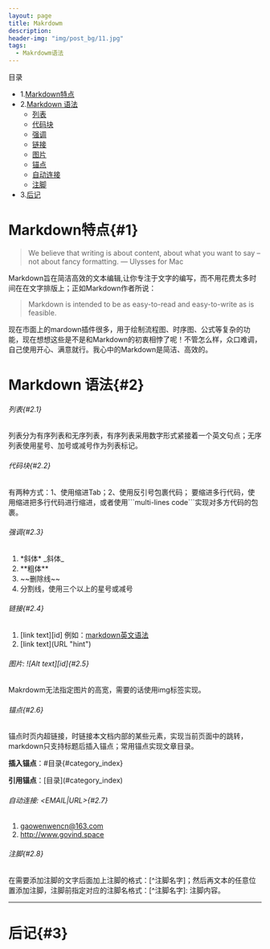 ```yaml
---
layout: page
title: Makrdowm
description:
header-img: "img/post_bg/11.jpg"
tags:
  - Makrdowm语法
---
```


目录
  - 1.[Markdown特点](#1)
  - 2.[Markdown 语法](#2)
    * [列表](#2.1)
    * [代码块](#2.2)
    * [强调](#2.3)
    * [链接](#2.4)
    * [图片](#2.5)
    * [锚点](#2.6)
    * [自动连接](#2.7)
    * [注脚](#2.8)
  - 3.[后记](#3)


# Markdown特点{#1}
>We believe that writing is about content, about what you want to say – not about fancy formatting.       — Ulysses for Mac

Markdown旨在简洁高效的文本编辑,让你专注于文字的编写，而不用花费太多时间在在文字排版上；正如Markdown作者所说：
>Markdown is intended to be as easy-to-read and easy-to-write as is feasible.

现在市面上的mardown插件很多，用于绘制流程图、时序图、公式等复杂的功能，现在想想这些是不是和Markdown的初衷相悖了呢！不管怎么样，众口难调，自己使用开心、满意就行。我心中的Markdown是简洁、高效的。

# Markdown 语法{#2}

###### 列表{#2.1}
  列表分为有序列表和无序列表，有序列表采用数字形式紧接着一个英文句点；无序列表使用星号、加号或减号作为列表标记。
###### 代码块{#2.2}
有两种方式：1、使用缩进Tab；2、使用反引号包裹代码；
要缩进多行代码，使用缩进把多行代码进行缩进，或者使用\`\`\`multi-lines code\`\`\`实现对多方代码的包裹。
###### 强调{#2.3}
  1. \*斜体\*  \_斜体\_
  2. \*\*粗体\*\*
  3. \~\~删除线\~\~
  4. 分割线，使用三个以上的星号或减号

###### 链接{#2.4}
  1. [link text][id] 例如：[markdown英文语法][1]
  2. \[link text\]\(URL "hint"\)

###### 图片: ![Alt text][id]{#2.5}
Makrdowm无法指定图片的高宽，需要的话使用img标签实现。

###### 锚点{#2.6}
  锚点时页内超链接，时链接本文档内部的某些元素，实现当前页面中的跳转，markdown只支持标题后插入锚点；常用锚点实现文章目录。

  **插入锚点**：\#目录{#category_index}

  **引用锚点**：\[目录\]\(#category_index\)

###### 自动连接: &lt;EMAIL|URL&gt;{#2.7}
  1. <gaowenwencn@163.com>
  2. <http://www.govind.space>

###### 注脚{#2.8}
在需要添加注脚的文字后面加上注脚的格式：\[\^注脚名字\]；然后再文本的任意位置添加注脚，注脚前指定对应的注脚名格式：\[\^注脚名字\]: 注脚内容。

***
# 后记{#3}
  

[1]: http://daringfireball.net/projects/markdown/syntax          "markdown英文语法"
[2]: http://wowubuntu.com/markdown/#list "markdown中文语法"
[3]: www.govind.space/img/home_bg/20.jpg "网站图片引用"
